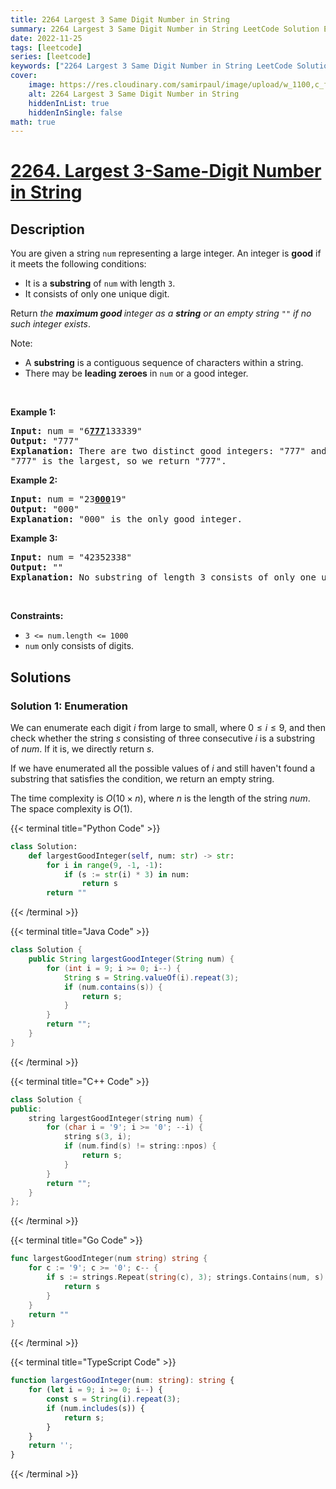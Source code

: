 ```yaml
---
title: 2264 Largest 3 Same Digit Number in String
summary: 2264 Largest 3 Same Digit Number in String LeetCode Solution Explained
date: 2022-11-25
tags: [leetcode]
series: [leetcode]
keywords: ["2264 Largest 3 Same Digit Number in String LeetCode Solution Explained in all languages", "2264 Largest 3 Same Digit Number in String", "LeetCode", "leetcode solution in Python3 C++ Java Go PHP Ruby Swift TypeScript Rust C# JavaScript C", "GeeksforGeeks", "InterviewBit", "Coding Ninjas", "HackerRank", "HackerEarth", "CodeChef", "TopCoder", "AlgoExpert", "freeCodeCamp", "Codeforces", "GitHub", "AtCoder", "Samir Paul"]
cover:
    image: https://res.cloudinary.com/samirpaul/image/upload/w_1100,c_fit,co_rgb:FFFFFF,l_text:Arial_75_bold:2264 Largest 3 Same Digit Number in String - Solution Explained/problem-solving.webp
    alt: 2264 Largest 3 Same Digit Number in String
    hiddenInList: true
    hiddenInSingle: false
math: true
---
```



# [2264. Largest 3-Same-Digit Number in String](https://leetcode.com/problems/largest-3-same-digit-number-in-string)


## Description

<p>You are given a string <code>num</code> representing a large integer. An integer is <strong>good</strong> if it meets the following conditions:</p>

<ul>
	<li>It is a <strong>substring</strong> of <code>num</code> with length <code>3</code>.</li>
	<li>It consists of only one unique digit.</li>
</ul>

<p>Return <em>the <strong>maximum good </strong>integer as a <strong>string</strong> or an empty string </em><code>&quot;&quot;</code><em> if no such integer exists</em>.</p>

<p>Note:</p>

<ul>
	<li>A <strong>substring</strong> is a contiguous sequence of characters within a string.</li>
	<li>There may be <strong>leading zeroes</strong> in <code>num</code> or a good integer.</li>
</ul>

<p>&nbsp;</p>
<p><strong class="example">Example 1:</strong></p>

<pre>
<strong>Input:</strong> num = &quot;6<strong><u>777</u></strong>133339&quot;
<strong>Output:</strong> &quot;777&quot;
<strong>Explanation:</strong> There are two distinct good integers: &quot;777&quot; and &quot;333&quot;.
&quot;777&quot; is the largest, so we return &quot;777&quot;.
</pre>

<p><strong class="example">Example 2:</strong></p>

<pre>
<strong>Input:</strong> num = &quot;23<strong><u>000</u></strong>19&quot;
<strong>Output:</strong> &quot;000&quot;
<strong>Explanation:</strong> &quot;000&quot; is the only good integer.
</pre>

<p><strong class="example">Example 3:</strong></p>

<pre>
<strong>Input:</strong> num = &quot;42352338&quot;
<strong>Output:</strong> &quot;&quot;
<strong>Explanation:</strong> No substring of length 3 consists of only one unique digit. Therefore, there are no good integers.
</pre>

<p>&nbsp;</p>
<p><strong>Constraints:</strong></p>

<ul>
	<li><code>3 &lt;= num.length &lt;= 1000</code></li>
	<li><code>num</code> only consists of digits.</li>
</ul>

## Solutions

### Solution 1: Enumeration

We can enumerate each digit $i$ from large to small, where $0 \le i \le 9$, and then check whether the string $s$ consisting of three consecutive $i$ is a substring of $num$. If it is, we directly return $s$.

If we have enumerated all the possible values of $i$ and still haven't found a substring that satisfies the condition, we return an empty string.

The time complexity is $O(10 \times n)$, where $n$ is the length of the string $num$. The space complexity is $O(1)$.

<!-- tabs:start -->

{{< terminal title="Python Code" >}}
```python
class Solution:
    def largestGoodInteger(self, num: str) -> str:
        for i in range(9, -1, -1):
            if (s := str(i) * 3) in num:
                return s
        return ""
```
{{< /terminal >}}

{{< terminal title="Java Code" >}}
```java
class Solution {
    public String largestGoodInteger(String num) {
        for (int i = 9; i >= 0; i--) {
            String s = String.valueOf(i).repeat(3);
            if (num.contains(s)) {
                return s;
            }
        }
        return "";
    }
}
```
{{< /terminal >}}

{{< terminal title="C++ Code" >}}
```cpp
class Solution {
public:
    string largestGoodInteger(string num) {
        for (char i = '9'; i >= '0'; --i) {
            string s(3, i);
            if (num.find(s) != string::npos) {
                return s;
            }
        }
        return "";
    }
};
```
{{< /terminal >}}

{{< terminal title="Go Code" >}}
```go
func largestGoodInteger(num string) string {
	for c := '9'; c >= '0'; c-- {
		if s := strings.Repeat(string(c), 3); strings.Contains(num, s) {
			return s
		}
	}
	return ""
}
```
{{< /terminal >}}

{{< terminal title="TypeScript Code" >}}
```ts
function largestGoodInteger(num: string): string {
    for (let i = 9; i >= 0; i--) {
        const s = String(i).repeat(3);
        if (num.includes(s)) {
            return s;
        }
    }
    return '';
}
```
{{< /terminal >}}

<!-- tabs:end -->

<!-- end -->

